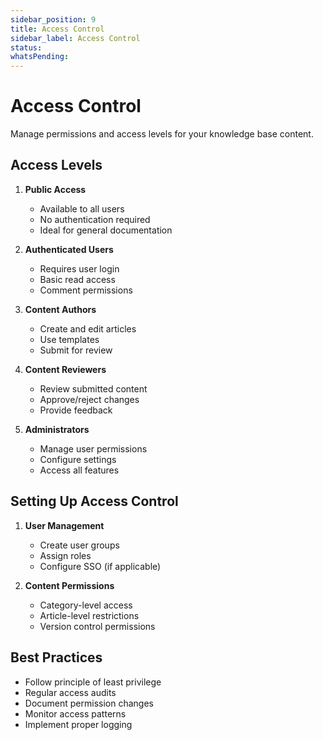 ```yaml
---
sidebar_position: 9
title: Access Control
sidebar_label: Access Control
status: 
whatsPending: 
---
```


# Access Control

Manage permissions and access levels for your knowledge base content.

## Access Levels

1. **Public Access**
   - Available to all users
   - No authentication required
   - Ideal for general documentation

2. **Authenticated Users**
   - Requires user login
   - Basic read access
   - Comment permissions

3. **Content Authors**
   - Create and edit articles
   - Use templates
   - Submit for review

4. **Content Reviewers**
   - Review submitted content
   - Approve/reject changes
   - Provide feedback

5. **Administrators**
   - Manage user permissions
   - Configure settings
   - Access all features

## Setting Up Access Control

1. **User Management**
   - Create user groups
   - Assign roles
   - Configure SSO (if applicable)

2. **Content Permissions**
   - Category-level access
   - Article-level restrictions
   - Version control permissions

## Best Practices

- Follow principle of least privilege
- Regular access audits
- Document permission changes
- Monitor access patterns
- Implement proper logging


